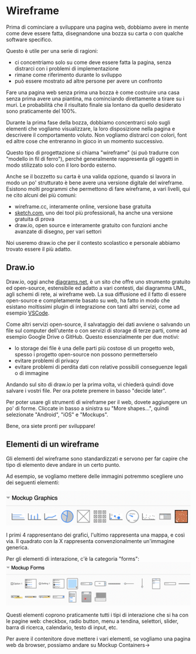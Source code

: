 # Wireframe

Prima di cominciare a sviluppare una pagina web, dobbiamo avere in mente come deve essere fatta, disegnandone una bozza su carta o con qualche software specifico.

Questo è utile per una serie di ragioni:
- ci concentriamo solo su come deve essere fatta la pagina, senza distrarci con i problemi di implementazione
- rimane come riferimento durante lo sviluppo
- può essere mostrato ad altre persone per avere un confronto

Fare una pagina web senza prima una bozza è come costruire una casa senza prima avere una piantina, ma cominciando direttamente a tirare su i muri. Le probabilità che il risultato finale sia lontano da quello desiderato sono praticamente del 100%.

Durante la prima fase della bozza, dobbiamo concentrarci solo sugli elementi che vogliamo visualizzare, la loro disposizione nella pagina e descrivere il comportamento voluto. Non vogliamo distrarci con colori, font ed altre cose che entreranno in gioco in un momento successivo.

Questo tipo di progettazione si chiama "wireframe" (si può tradurre con "modello in fil di ferro"), perché generalmente rappresenta gli oggetti in modo stilizzato solo con il loro bordo esterno.

Anche se il bozzetto su carta è una valida opzione, quando si lavora in modo un po' strutturato è bene avere una versione digitale del wireframe. Esistono molti programmi che permettono di fare wireframe, a vari livelli, qui ne cito alcuni dei più comuni:
- wireframe.cc, interamente online, versione base gratuita
- [sketch.com](https://www.sketch.com/), uno dei tool più professionali, ha anche una versione gratuita di prova
- draw.io, open source e interamente gratuito con funzioni anche avanzate di disegno, per vari settori

Noi useremo draw.io che per il contesto scolastico e personale abbiamo trovato essere il più adatto.

## Draw.io
Draw.io, oggi anche [diagrams.net](https://www.diagrams.net/about.html), è un sito che offre uno strumento gratuito ed open-source, estensibile ed adatto a vari contesti, dai diagramma UML, agli schemi di rete, ai wireframe web. La sua diffusione ed il fatto di essere open-source e completamente basato su web, ha fatto in modo che esistano moltissimi plugin di integrazione con tanti altri servizi, come ad esempio [VSCode](https://www.diagrams.net/blog/embed-diagrams-vscode).

Come altri servizi open-source, il salvataggio dei dati avviene o salvando un file sul computer dell'utente o con servizi di storage di terze parti, come ad esempio Google Drive  o GitHub. Questo essenzialmente per due motivi:
- lo storage dei file è una delle parti più costose di un progetto web, spesso i progetto open-source non possono permetterselo
- evitare problemi di privacy
- evitare problemi di perdita dati con relative possibili conseguenze legali o di immagine

Andando sul sito di draw.io per la prima volta, vi chiederà quindi dove salvare i vostri file. Per ora potete premere in basso "decide later".

Per poter usare gli strumenti di wireframe per il web, dovete aggiungere un po' di forme. Cliccate in basso a sinistra su "More shapes...", quindi selezionate "Android", "iOS" e "Mockups".

Bene, ora siete pronti per sviluppare!

## Elementi di un wireframe
Gli elementi del wireframe sono standardizzati e servono per far capire che tipo di elemento deve andare in un certo punto.

Ad esempio, se vogliamo mettere delle immagini potremmo scegliere uno dei seguenti elementi:

![Mockup Graphics](./assets/mockup-graphics.png)

I primi 4 rappresentano dei grafici, l'ultimo rappresenta una mappa, e così via. Il quadrato con la X rappresenta convenzionalmente un'immagine generica.

Per gli elementi di interazione, c'è la categoria "forms":
![Mockup Graphics](./assets/mockup-forms.png)

Questi elementi coprono praticamente tutti i tipi di interazione che si ha con le pagine web: checkbox, radio button, menu a tendina, selettori, slider, barra di ricerca, calendario, testo di input, etc.

Per avere il contenitore dove mettere i vari elementi, se vogliamo una pagina web da browser, possiamo andare su Mockup Containers->





<!--stackedit_data:
eyJoaXN0b3J5IjpbLTMzNzMwODk0NCwxOTYzMjg1ODQ2LDIzNj
Q1ODcyOSwtMjA2MDY3NzYxN119
-->